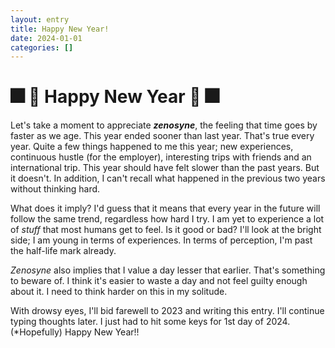```yaml
---
layout: entry
title: Happy New Year!
date: 2024-01-01
categories: []
---
```

# :fireworks: :confetti_ball: Happy New Year :confetti_ball: :fireworks:

Let's take a moment to appreciate ***zenosyne***, the feeling that time goes by faster as we age. This year ended sooner than last year. That's true every year. Quite a few things happened to me this year; new experiences, continuous hustle (for the employer), interesting trips with friends and an international trip. This year should have felt slower than the past years. But it doesn't. In addition, I can't recall what happened in the previous two years without thinking hard.

What does it imply? I'd guess that it means that every year in the future will follow the same trend, regardless how hard I try. I am yet to experience a lot of *stuff* that most humans get to feel. Is it good or bad? I'll look at the bright side; I am young in terms of experiences. In terms of perception, I'm past the half-life mark already.

*Zenosyne* also implies that I value a day lesser that earlier. That's something to beware of. I think it's easier to waste a day and not feel guilty enough about it. I need to think harder on this in my solitude.

With drowsy eyes, I'll bid farewell to 2023 and writing this entry. I'll continue typing thoughts later. I just had to hit some keys for 1st day of 2024.(*Hopefully) Happy New Year!!